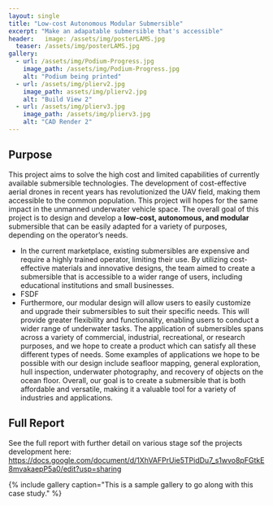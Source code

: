 ```yaml
---
layout: single
title: "Low-cost Autonomous Modular Submersible"
excerpt: "Make an adapatable submersible that's accessible"
header:   image: /assets/img/posterLAMS.jpg
  teaser: /assets/img/posterLAMS.jpg
gallery:
  - url: /assets/img/Podium-Progress.jpg
    image_path: /assets/img/Podium-Progress.jpg
    alt: "Podium being printed"
  - url: /assets/img/plierv2.jpg
    image_path: assets/img/plierv2.jpg
    alt: "Build View 2"
  - url: /assets/img/plierv3.jpg
    image_path: /assets/img/plierv3.jpg
    alt: "CAD Render 2"
---
```


## Purpose

This project aims to solve the high cost and limited capabilities of currently available submersible technologies. The development of cost-effective aerial drones in recent years has revolutionized the UAV field, making them accessible to the common population. This project will hopes for the same impact in the unmanned underwater vehicle space. The overall goal of this project is to design and develop a **low-cost, autonomous, and modular** submersible that can be easily adapted for a variety of purposes, depending on the operator’s needs. 
* In the current marketplace, existing submersibles are expensive and require a highly trained operator, limiting their use. By utilizing cost-effective materials and innovative designs, the team aimed to create a submersible that is accessible to a wider range of users, including educational institutions and small businesses. 
* FSDF
* Furthermore, our modular design will allow users to easily customize and upgrade their submersibles to suit their specific needs. This will provide greater flexibility and functionality, enabling users to conduct a wider range of underwater tasks. 
The application of submersibles spans across a variety of commercial, industrial, recreational, or research purposes, and we hope to create a product which can satisfy all these different types of needs. Some examples of applications we hope to be possible with our design include seafloor mapping, general exploration, hull inspection, underwater photography, and recovery of objects on the ocean floor. Overall, our goal is to create a submersible that is both affordable and versatile, making it a valuable tool for a variety of industries and applications.

##


##


##


## Full Report
See the full report with further detail on various stage sof the projects development here:
https://docs.google.com/document/d/1XhVAFPrUie5TPidDu7_s1wvo8pFGtkE8mvakaepP5a0/edit?usp=sharing

{% include gallery caption="This is a sample gallery to go along with this case study." %}
